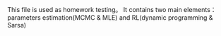 This file is used as homework testing。
It contains two main elements： parameters estimation(MCMC & MLE) and RL(dynamic programming & Sarsa)
